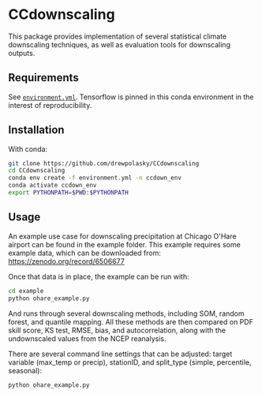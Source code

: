 # CCdownscaling

This package provides implementation of several statistical climate downscaling techniques, as well as evaluation tools for downscaling outputs. 

## Requirements

See [`environment.yml`](./environment.yml). Tensorflow is pinned in this conda environment in the interest of reproducibility.

## Installation 

With conda:
```bash
git clone https://github.com/drewpolasky/CCdownscaling
cd CCdownscaling
conda env create -f environment.yml -n ccdown_env
conda activate ccdown_env 
export PYTHONPATH=$PWD:$PYTHONPATH
```
## Usage

An example use case for downscaling precipitation at Chicago O'Hare airport can be found in the example folder.
This example requires some example data, which can be downloaded from: https://zenodo.org/record/6506677

Once that data is in place, the example can be run with: 
```bash
cd example
python ohare_example.py
```
And runs through several downscaling methods, including SOM, random forest, and quantile mapping. 
All these methods are then compared on PDF skill score, KS test, RMSE, bias, and autocorrelation, 
along with the undownscaled values from the NCEP reanalysis.

There are several command line settings that can be adjusted: target variable (max_temp or precip), stationID, 
and split_type (simple, percentile, seasonal):
```bash
python ohare_example.py
```
